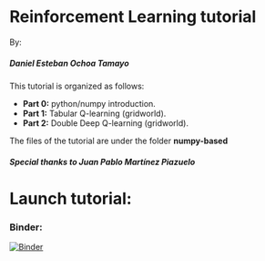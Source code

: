 # Reinforcement Learning tutorial
By:
##### Daniel Esteban Ochoa Tamayo

This tutorial is organized as follows:
* **Part 0:** python/numpy introduction.
* **Part 1:** Tabular Q-learning (gridworld).
* **Part 2:** Double Deep Q-learning (gridworld).

The files of the tutorial are under the folder **numpy-based**

##### Special thanks to Juan Pablo Martínez Piazuelo
# Launch tutorial:

### Binder:
[![Binder](https://mybinder.org/badge.svg)](https://mybinder.org/v2/gh/deot95/RL-tutorial/master)
